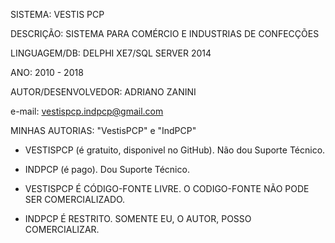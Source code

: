 
SISTEMA: VESTIS PCP

DESCRIÇÃO: SISTEMA PARA COMÉRCIO E INDUSTRIAS DE CONFECÇÕES

LINGUAGEM/DB: DELPHI XE7/SQL SERVER 2014

ANO: 2010 - 2018 


AUTOR/DESENVOLVEDOR: ADRIANO ZANINI


e-mail: vestispcp.indpcp@gmail.com



MINHAS AUTORIAS: "VestisPCP" e "IndPCP"



- VESTISPCP (é gratuito, disponivel no GitHub). Não dou Suporte Técnico.

- INDPCP (é pago). Dou Suporte Técnico. 




- VESTISPCP É CÓDIGO-FONTE LIVRE. O CODIGO-FONTE NÃO PODE SER COMERCIALIZADO.



- INDPCP É RESTRITO. SOMENTE EU, O AUTOR, POSSO COMERCIALIZAR.




